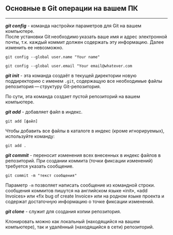 ## Основные в Git операции на вашем ПК

---
***git config*** - команда настройки параметров для Git на вашем компьютере.  
После установки Git необходимо указать ваше имя и адрес электронной почты, т.к. каждый коммит должен содержать эту информацию. Далее изменить ее невозможно.

```git config --global user.name "Your name"```

```git config --global user.email "Your email@whatever.com```

***git init*** - эта команда создаёт в текущей директории новую поддиректорию с именем `.git`, содержащую все необходимые файлы репозитория — структуру Git-репозитория.

По сути, эта команда создает пустой репозиторий на вашем компьютере.

***git add*** - добавляет файл в индекс.

`git add [файл]`

Чтобы добавить все файлы в каталоге в индекс (кроме игнорируемых), используйте команду:

`git add .`

***git commit*** - переносит изменения всех внесенных в индекс файлов в репозиторий. При создании коммита (точки фиксации изменений) требуется указать сообщение.

`git commit -m "текст сообщения"`

Параметр `-m` позволяет написать сообщение из командной строки. сообщения коммитов пишутся на английском языке «init», «add Invoices» или «fix bug of create Invoice» или на родном языке проекта и содержат достаточную информацию о точке фиксации изменений.

***git clone*** - служит для создания копии репозитория.

Клонировать можно как локальный (находящийся на вашем компьютере), так и удалённый (находящийся в сети) репозиторий.